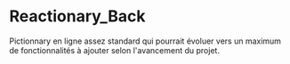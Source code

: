# Reactionary_Back
Pictionnary en ligne assez standard qui pourrait évoluer vers un maximum de fonctionnalités à ajouter selon l'avancement du projet.
